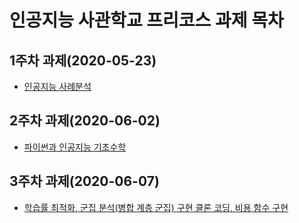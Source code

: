 # 인공지능 사관학교 프리코스 과제 목차

## 1주차 과제(2020-05-23)

 - [인공지능 사례분석](https://github.com/Lim-ki-jun/ki-jun/blob/master/1%EC%A3%BC%EC%B0%A8%EA%B3%BC%EC%A0%9C.ipynb)

## 2주차 과제(2020-06-02)

- [파이썬과 인공지능 기초수학](https://github.com/Lim-ki-jun/ki-jun/blob/master/2%E1%84%8C%E1%85%AE%E1%84%8E%E1%85%A1%E1%84%80%E1%85%AA%E1%84%8C%E1%85%A6_ipynb%EC%9D%98_%EC%82%AC%EB%B3%B8.ipynb)

## 3주차 과제(2020-06-07)

- [학습률 최적화, 군집 분석(병합 계층 군집) 구현 클론 코딩, 비용 함수 구현](https://github.com/Lim-ki-jun/ki-jun/blob/master/3%EC%A3%BC%EC%B0%A8_%EA%B3%BC%EC%A0%9C%EC%9D%98_%EC%82%AC%EB%B3%B8.ipynb)
